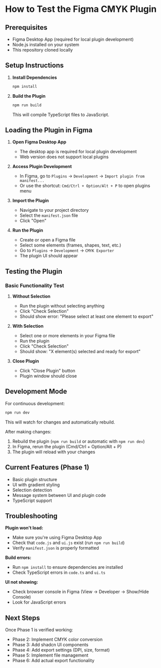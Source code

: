 # How to Test the Figma CMYK Plugin

## Prerequisites
- Figma Desktop App (required for local plugin development)
- Node.js installed on your system
- This repository cloned locally

## Setup Instructions

1. **Install Dependencies**
   ```bash
   npm install
   ```

2. **Build the Plugin**
   ```bash
   npm run build
   ```
   This will compile TypeScript files to JavaScript.

## Loading the Plugin in Figma

1. **Open Figma Desktop App**
   - The desktop app is required for local plugin development
   - Web version does not support local plugins

2. **Access Plugin Development**
   - In Figma, go to `Plugins` → `Development` → `Import plugin from manifest...`
   - Or use the shortcut: `Cmd/Ctrl + Option/Alt + P` to open plugins menu

3. **Import the Plugin**
   - Navigate to your project directory
   - Select the `manifest.json` file
   - Click "Open"

4. **Run the Plugin**
   - Create or open a Figma file
   - Select some elements (frames, shapes, text, etc.)
   - Go to `Plugins` → `Development` → `CMYK Exporter`
   - The plugin UI should appear

## Testing the Plugin

### Basic Functionality Test
1. **Without Selection**
   - Run the plugin without selecting anything
   - Click "Check Selection"
   - Should show error: "Please select at least one element to export"

2. **With Selection**
   - Select one or more elements in your Figma file
   - Run the plugin
   - Click "Check Selection"
   - Should show: "X element(s) selected and ready for export"

3. **Close Plugin**
   - Click "Close Plugin" button
   - Plugin window should close

## Development Mode

For continuous development:
```bash
npm run dev
```
This will watch for changes and automatically rebuild.

After making changes:
1. Rebuild the plugin (`npm run build` or automatic with `npm run dev`)
2. In Figma, rerun the plugin (Cmd/Ctrl + Option/Alt + P)
3. The plugin will reload with your changes

## Current Features (Phase 1)
- Basic plugin structure
- UI with gradient styling
- Selection detection
- Message system between UI and plugin code
- TypeScript support

## Troubleshooting

**Plugin won't load:**
- Make sure you're using Figma Desktop App
- Check that `code.js` and `ui.js` exist (run `npm run build`)
- Verify `manifest.json` is properly formatted

**Build errors:**
- Run `npm install` to ensure dependencies are installed
- Check TypeScript errors in `code.ts` and `ui.ts`

**UI not showing:**
- Check browser console in Figma (View → Developer → Show/Hide Console)
- Look for JavaScript errors

## Next Steps
Once Phase 1 is verified working:
- Phase 2: Implement CMYK color conversion
- Phase 3: Add shadcn UI components
- Phase 4: Add export settings (DPI, size, format)
- Phase 5: Implement file management
- Phase 6: Add actual export functionality
